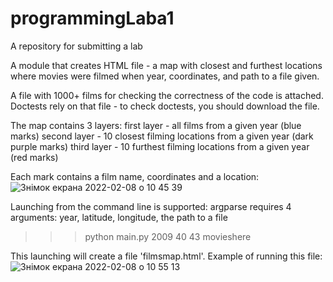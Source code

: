 # programmingLaba1
A repository for submitting a lab

A module that creates HTML file - a map with closest and furthest locations where movies
were filmed when year, coordinates, and path to a file given.

A file with 1000+ films for checking the correctness of the code is attached.
Doctests rely on that file - to check doctests, you should download the file.

The map contains 3 layers:
  first layer - all films from a given year (blue marks)
  second layer - 10 closest filming locations from a given year (dark purple marks)
  third layer - 10 furthest filming locations from a given year (red marks)
  
  Each mark contains a film name, coordinates and a location: ![Знімок екрана 2022-02-08 о 10 45 39](https://user-images.githubusercontent.com/92575094/152950611-17da3243-de54-4082-b09c-5f4af8e33fe7.png)

Launching from the command line is supported:
argparse requires 4 arguments: year, latitude, longitude, the path to a file
>>> python main.py 2009 40 43 movieshere

This launching will create a file 'filmsmap.html'.
Example of running this file: ![Знімок екрана 2022-02-08 о 10 55 13](https://user-images.githubusercontent.com/92575094/152952113-41e9278a-7403-4265-82ec-54947e3c7bea.png)

